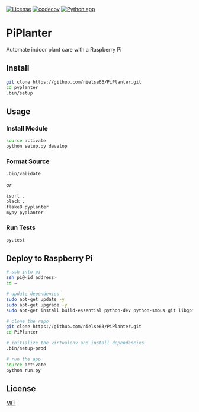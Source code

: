 [![License](https://img.shields.io/pypi/l/PiPlanter.svg)](https://github.com/nielse63/PiPlanter)
[![codecov](https://codecov.io/gh/nielse63/PiPlanter/branch/master/graph/badge.svg?token=PXwocWyA3R)](https://codecov.io/gh/nielse63/PiPlanter)
[![Python app](https://github.com/nielse63/PiPlanter/actions/workflows/python.yml/badge.svg)](https://github.com/nielse63/PiPlanter/actions/workflows/python.yml)

# PiPlanter

Automate indoor plant care with a Raspberry Pi

## Install

```bash
git clone https://github.com/nielse63/PiPlanter.git
cd pyplanter
.bin/setup
```

## Usage

### Install Module

```bash
source activate
python setup.py develop
```

### Format Source

```bash
.bin/validate
```

_or_

```bash
isort .
black .
flake8 pyplanter
mypy pyplanter
```

### Run Tests

```bash
py.test
```

## Deploy to Raspberry Pi

```bash
# ssh into pi
ssh pi@<id_address>
cd ~

# update dependenies
sudo apt-get update -y
sudo apt-get upgrade -y
sudo apt-get install build-essential python-dev python-smbus git libgpiod2

# clone the repo
git clone https://github.com/nielse63/PiPlanter.git
cd PiPlanter

# initialize the virtualenv and install dependencies
.bin/setup-prod

# run the app
source activate
python run.py
```

## License

[MIT](LICENSE)
